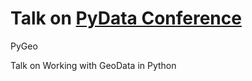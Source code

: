 # Talk on [PyData Conference ](https://pydata.org/berlin2017/)

PyGeo

Talk on Working with GeoData in Python

